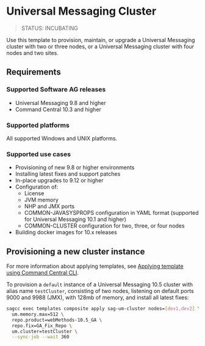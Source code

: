 # Universal Messaging Cluster

> STATUS: INCUBATING

Use this template to provision, maintain, or upgrade a Universal Messaging cluster with two or three nodes, or a Universal Messaging cluster with four nodes and two sites.

## Requirements

### Supported Software AG releases

* Universal Messaging 9.8 and higher
* Command Central 10.3 and higher

### Supported platforms

All supported Windows and UNIX platforms.

### Supported use cases

* Provisioning of new 9.8 or higher environments
* Installing latest fixes and support patches
* In-place upgrades to 9.12 or higher
* Configuration of:
  * License
  * JVM memory
  * NHP and JMX ports
  * COMMON-JAVASYSPROPS configuration in YAML format (supported for Universal Messaging 10.1 and higher)
  * COMMON-CLUSTER configuration for two, three, or four nodes
* Building docker images for 10.x releases

## Provisioning a new cluster instance

For more information about applying templates, see [Applying template using Command Central CLI](https://github.com/SoftwareAG/sagdevops-templates/wiki/Using-default-templates#applying-template-using-command-central-cli).

To provision a `default` instance of a Universal Messaging 10.5 cluster with alias name `testCluster`, consisting of two nodes, listening on default ports 9000 and 9988 (JMX), with 128mb of memory, and install all latest fixes:

```bash
sagcc exec templates composite apply sag-um-cluster nodes=[dev1,dev2] \
  um.memory.max=512 \
  repo.product=webMethods-10.5_GA \
  repo.fix=GA_Fix_Repo \
  um.cluster=testCluster \
  --sync-job --wait 360
```
